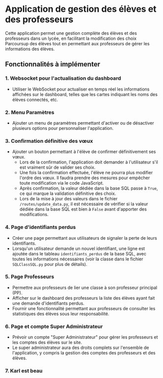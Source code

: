 # Application de gestion des élèves et des professeurs

Cette application permet une gestion complète des élèves et des professeurs dans un lycée, en facilitant la modification des choix Parcoursup des élèves tout en permettant aux professeurs de gérer les informations des élèves. 

## Fonctionnalités à implémenter

### 1. **Websocket pour l'actualisation du dashboard**
   - Utiliser le WebSocket pour actualiser en temps réel les informations affichées sur le dashboard, telles que les cartes indiquant les noms des élèves connectés, etc.

### 2. **Menu Paramètres**
   - Ajouter un menu de paramètres permettant d'activer ou de désactiver plusieurs options pour personnaliser l'application.

### 3. **Confirmation définitive des vœux**
   - Ajouter un bouton permettant à l'élève de confirmer définitivement ses vœux. 
     - Lors de la confirmation, l'application doit demander à l'utilisateur s'il est vraiment sûr de valider ses choix.
     - Une fois la confirmation effectuée, l'élève ne pourra plus modifier l'ordre des vœux. Il faudra prendre des mesures pour empêcher toute modification via le code JavaScript.
     - Après confirmation, la valeur dédiée dans la base SQL passe à `True`, ce qui marque la validation définitive des choix.
     - Lors de la mise à jour des valeurs dans le fichier `/routes/update_data.py`, il est nécessaire de vérifier si la valeur dédiée dans la base SQL est bien à `False` avant d'apporter des modifications.

### 4. **Page d'identifiants perdus**
   - Créer une page permettant aux utilisateurs de signaler la perte de leurs identifiants.
   - Lorsqu'un utilisateur demande un nouvel identifiant, une ligne est ajoutée dans le tableau `identifiants_perdus` de la base SQL, avec toutes les informations nécessaires (voir la classe dans le fichier `SQLClassSQL.py` pour plus de détails).

### 5. **Page Professeurs**
   - Permettre aux professeurs de lier une classe à son professeur principal (PP).
   - Afficher sur le dashboard des professeurs la liste des élèves ayant fait une demande d'identifiants perdus.
   - Fournir une fonctionnalité permettant aux professeurs de consulter les statistiques des élèves sous leur responsabilité.

### 6. **Page et compte Super Administrateur**
   - Prévoir un compte "Super Administrateur" pour gérer les professeurs et les comptes des élèves sur le site.
   - Le super administrateur aura des droits complets sur l'ensemble de l'application, y compris la gestion des comptes des professeurs et des élèves.

### 7. Karl est beau